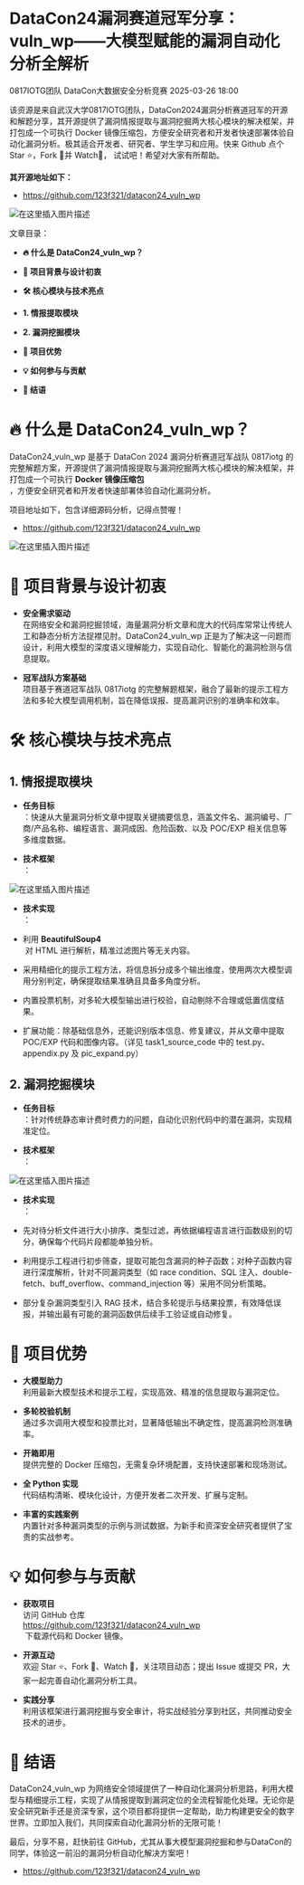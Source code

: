 #  DataCon24漏洞赛道冠军分享：vuln_wp——大模型赋能的漏洞自动化分析全解析   
0817IOTG团队  DataCon大数据安全分析竞赛   2025-03-26 18:00  
  
该资源是来自武汉大学0817IOTG团队，DataCon2024漏洞分析赛道冠军的开源和解题分享，其开源提供了漏洞情报提取与漏洞挖掘两大核心模块的解决框架，并打包成一个可执行 Docker 镜像压缩包，方便安全研究者和开发者快速部署体验自动化漏洞分析。极其适合开发者、研究者、学生学习和应用。快来 Github 点个 Star ⭐，Fork 🍴并 Watch👀， 试试吧！希望对大家有所帮助。  
  
**其开源地址如下：**  
- https://github.com/123f321/datacon24_vuln_wp  
  
![在这里插入图片描述](https://mmbiz.qpic.cn/mmbiz_png/0RFmxdZEDRNtSs8urf3ic4Z7bQe9XlByAbqqqZEaRxVGAq8otxh19W0ArrfT6ufcqiax2icBib86dHTW9zNMdUiclMg/640?wx_fmt=png&from=appmsg&wxfrom=13&tp=wxpic "")  
  
  
文章目录：  
- **🔥 什么是 DataCon24_vuln_wp？**  
  
- **🎯 项目背景与设计初衷**  
  
- **🛠 核心模块与技术亮点**  
  
- **1. 情报提取模块**  
  
- **2. 漏洞挖掘模块**  
  
- **🌟 项目优势**  
  
- **💡 如何参与与贡献**  
  
- **🚀 结语**  
  
# 🔥 什么是 DataCon24_vuln_wp？  
  
DataCon24_vuln_wp 是基于 DataCon 2024 漏洞分析赛道冠军战队 0817iotg 的完整解题方案，开源提供了漏洞情报提取与漏洞挖掘两大核心模块的解决框架，并打包成一个可执行 **Docker 镜像压缩包**  
，方便安全研究者和开发者快速部署体验自动化漏洞分析。  
  
项目地址如下，包含详细源码分析，记得点赞喔！  
- https://github.com/123f321/datacon24_vuln_wp  
  
![在这里插入图片描述](https://mmbiz.qpic.cn/mmbiz_png/0RFmxdZEDRNtSs8urf3ic4Z7bQe9XlByATw2UQHMEhhcickvibTHlaX89YBqkuhRrWOcUETzXvLlUwYV2YCf6rBNg/640?wx_fmt=png&from=appmsg&tp=wxpic&wxfrom=5&wx_lazy=1&wx_co=1 "")  
# 🎯 项目背景与设计初衷  
- **安全需求驱动**  
在网络安全和漏洞挖掘领域，海量漏洞分析文章和庞大的代码库常常让传统人工和静态分析方法捉襟见肘。DataCon24_vuln_wp 正是为了解决这一问题而设计，利用大模型的深度语义理解能力，实现自动化、智能化的漏洞检测与信息提取。  
  
- **冠军战队方案基础**  
项目基于赛道冠军战队 0817iotg 的完整解题框架，融合了最新的提示工程方法和多轮大模型调用机制，旨在降低误报、提高漏洞识别的准确率和效率。  
  
# 🛠 核心模块与技术亮点  
## 1. 情报提取模块  
- **任务目标**  
：快速从大量漏洞分析文章中提取关键摘要信息，涵盖文件名、漏洞编号、厂商/产品名称、编程语言、漏洞成因、危险函数、以及 POC/EXP 相关信息等多维度数据。  
  
- **技术框架**  
：  
  
![在这里插入图片描述](https://mmbiz.qpic.cn/mmbiz_png/0RFmxdZEDRNtSs8urf3ic4Z7bQe9XlByAG5yM2JERYh6iaWrH7OdLDAiatIwK5iajeBCtoTb2kYNbHibSRPD2fDK4ibQ/640?wx_fmt=png&from=appmsg&tp=wxpic&wxfrom=5&wx_lazy=1&wx_co=1 "")  
- **技术实现**  
：  
  
- 利用 **BeautifulSoup4**  
 对 HTML 进行解析，精准过滤图片等无关内容。  
  
- 采用精细化的提示工程方法，将信息拆分成多个输出维度，使用两次大模型调用分别判定，确保提取结果准确且具备多角度分析。  
  
- 内置投票机制，对多轮大模型输出进行校验，自动剔除不合理或低置信度结果。  
  
- 扩展功能：除基础信息外，还能识别版本信息、修复建议，并从文章中提取 POC/EXP 代码和图像内容。（详见 task1_source_code 中的 test.py、appendix.py 及 pic_expand.py）  
  
## 2. 漏洞挖掘模块  
- **任务目标**  
：针对传统静态审计费时费力的问题，自动化识别代码中的潜在漏洞，实现精准定位。  
  
- **技术框架**  
：  
  
![在这里插入图片描述](https://mmbiz.qpic.cn/mmbiz_png/0RFmxdZEDRNtSs8urf3ic4Z7bQe9XlByAmtYJ0TgWq0icn31G9UiaJC22MWy60sOvgtphSXS5Jqy4wJwcosg3TibZQ/640?wx_fmt=png&from=appmsg&tp=wxpic&wxfrom=5&wx_lazy=1&wx_co=1 "")  
  
- **技术实现**  
：  
  
- 先对待分析文件进行大小排序、类型过滤，再依据编程语言进行函数级别的切分，确保每个代码片段都能单独分析。  
  
- 利用提示工程进行初步筛查，提取可能包含漏洞的种子函数；对种子函数内容进行深度解析，针对不同漏洞类型（如 race condition、SQL 注入、double-fetch、buff_overflow、command_injection 等）采用不同分析策略。  
  
- 部分复杂漏洞类型引入 RAG 技术，结合多轮提示与结果投票，有效降低误报，并输出最有可能的漏洞函数供后续手工验证或自动修复。  
  
# 🌟 项目优势  
- **大模型助力**  
利用最新大模型技术和提示工程，实现高效、精准的信息提取与漏洞定位。  
  
- **多轮校验机制**  
通过多次调用大模型和投票比对，显著降低输出不确定性，提高漏洞检测准确率。  
  
- **开箱即用**  
提供完整的 Docker 压缩包，无需复杂环境配置，支持快速部署和现场测试。  
  
- **全 Python 实现**  
代码结构清晰、模块化设计，方便开发者二次开发、扩展与定制。  
  
- **丰富的实践案例**  
内置针对多种漏洞类型的示例与测试数据，为新手和资深安全研究者提供了宝贵的实战参考。  
  
# 💡 如何参与与贡献  
- **获取项目**  
访问 GitHub 仓库   
https://github.com/123f321/datacon24_vuln_wp  
 下载源代码和 Docker 镜像。  
  
- **开源互动**  
欢迎 Star ⭐、Fork 🍴、Watch 👀，关注项目动态；提出 Issue 或提交 PR，大家一起完善自动化漏洞分析工具。  
  
- **实践分享**  
利用该框架进行漏洞挖掘与安全审计，将实战经验分享到社区，共同推动安全技术的进步。  
  
# 🚀 结语  
  
DataCon24_vuln_wp 为网络安全领域提供了一种自动化漏洞分析思路，利用大模型与精细提示工程，实现了从情报提取到漏洞定位的全流程智能化处理。无论你是安全研究新手还是资深专家，这个项目都将提供一定帮助，助力构建更安全的数字世界。立即加入我们，共同探索自动化漏洞分析的无限可能！  
  
最后，分享不易，赶快前往 GitHub，尤其从事大模型漏洞挖掘和参与DataCon的同学，体验这一前沿的漏洞分析自动化解决方案吧！  
- https://github.com/123f321/datacon24_vuln_wp  
  
